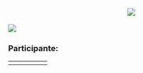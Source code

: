 <div align="center">
  <img src="https://user-images.githubusercontent.com/61476935/115932575-9432b200-a463-11eb-802d-5a056f7dbb85.png">
</div>
<br>
<img src="https://img.shields.io/static/v1?label=JavaScript&message=Library&color=pink&style=for-the-badge&logo=JavaScript"/>

### Participante: 
||||||
| -------- | -------- | -------- |-------- | -------- |
||||||
